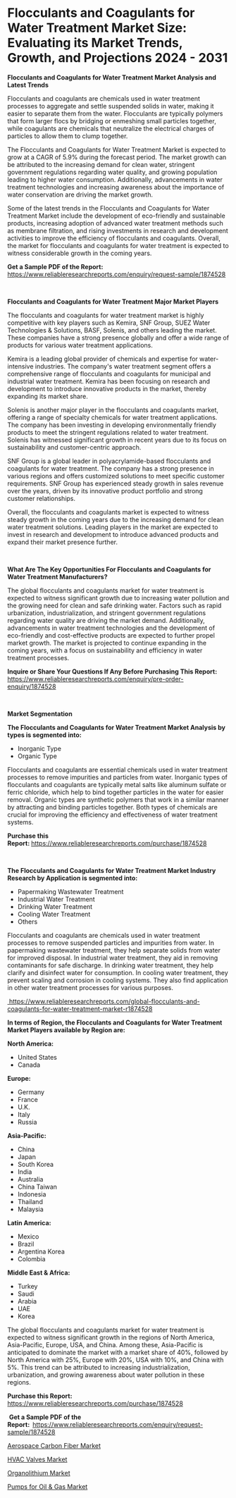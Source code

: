 <p><h1>Flocculants and Coagulants for Water Treatment Market Size: Evaluating its Market Trends, Growth, and Projections 2024 - 2031</h1></p><p><strong>Flocculants and Coagulants for Water Treatment Market Analysis and Latest Trends</strong></p>
<p><p>Flocculants and coagulants are chemicals used in water treatment processes to aggregate and settle suspended solids in water, making it easier to separate them from the water. Flocculants are typically polymers that form larger flocs by bridging or enmeshing small particles together, while coagulants are chemicals that neutralize the electrical charges of particles to allow them to clump together.</p><p>The Flocculants and Coagulants for Water Treatment Market is expected to grow at a CAGR of 5.9% during the forecast period. The market growth can be attributed to the increasing demand for clean water, stringent government regulations regarding water quality, and growing population leading to higher water consumption. Additionally, advancements in water treatment technologies and increasing awareness about the importance of water conservation are driving the market growth.</p><p>Some of the latest trends in the Flocculants and Coagulants for Water Treatment Market include the development of eco-friendly and sustainable products, increasing adoption of advanced water treatment methods such as membrane filtration, and rising investments in research and development activities to improve the efficiency of flocculants and coagulants. Overall, the market for flocculants and coagulants for water treatment is expected to witness considerable growth in the coming years.</p></p>
<p><strong>Get a Sample PDF of the Report:&nbsp;</strong> <a href="https://www.reliableresearchreports.com/enquiry/request-sample/1874528">https://www.reliableresearchreports.com/enquiry/request-sample/1874528</a></p>
<p>&nbsp;</p>
<p><strong>Flocculants and Coagulants for Water Treatment Major Market Players</strong></p>
<p><p>The flocculants and coagulants for water treatment market is highly competitive with key players such as Kemira, SNF Group, SUEZ Water Technologies & Solutions, BASF, Solenis, and others leading the market. These companies have a strong presence globally and offer a wide range of products for various water treatment applications.</p><p>Kemira is a leading global provider of chemicals and expertise for water-intensive industries. The company's water treatment segment offers a comprehensive range of flocculants and coagulants for municipal and industrial water treatment. Kemira has been focusing on research and development to introduce innovative products in the market, thereby expanding its market share.</p><p>Solenis is another major player in the flocculants and coagulants market, offering a range of specialty chemicals for water treatment applications. The company has been investing in developing environmentally friendly products to meet the stringent regulations related to water treatment. Solenis has witnessed significant growth in recent years due to its focus on sustainability and customer-centric approach.</p><p>SNF Group is a global leader in polyacrylamide-based flocculants and coagulants for water treatment. The company has a strong presence in various regions and offers customized solutions to meet specific customer requirements. SNF Group has experienced steady growth in sales revenue over the years, driven by its innovative product portfolio and strong customer relationships.</p><p>Overall, the flocculants and coagulants market is expected to witness steady growth in the coming years due to the increasing demand for clean water treatment solutions. Leading players in the market are expected to invest in research and development to introduce advanced products and expand their market presence further.</p></p>
<p>&nbsp;</p>
<p><strong>What Are The Key Opportunities For Flocculants and Coagulants for Water Treatment Manufacturers?</strong></p>
<p><p>The global flocculants and coagulants market for water treatment is expected to witness significant growth due to increasing water pollution and the growing need for clean and safe drinking water. Factors such as rapid urbanization, industrialization, and stringent government regulations regarding water quality are driving the market demand. Additionally, advancements in water treatment technologies and the development of eco-friendly and cost-effective products are expected to further propel market growth. The market is projected to continue expanding in the coming years, with a focus on sustainability and efficiency in water treatment processes.</p></p>
<p><strong>Inquire or Share Your Questions If Any Before Purchasing This Report:</strong> <a href="https://www.reliableresearchreports.com/enquiry/pre-order-enquiry/1874528">https://www.reliableresearchreports.com/enquiry/pre-order-enquiry/1874528</a></p>
<p>&nbsp;</p>
<p><strong>Market Segmentation</strong></p>
<p><strong>The Flocculants and Coagulants for Water Treatment Market Analysis by types is segmented into:</strong></p>
<p><ul><li>Inorganic Type</li><li>Organic Type</li></ul></p>
<p><p>Flocculants and coagulants are essential chemicals used in water treatment processes to remove impurities and particles from water. Inorganic types of flocculants and coagulants are typically metal salts like aluminum sulfate or ferric chloride, which help to bind together particles in the water for easier removal. Organic types are synthetic polymers that work in a similar manner by attracting and binding particles together. Both types of chemicals are crucial for improving the efficiency and effectiveness of water treatment systems.</p></p>
<p><strong>Purchase this Report:&nbsp;</strong><a href="https://www.reliableresearchreports.com/purchase/1874528">https://www.reliableresearchreports.com/purchase/1874528</a></p>
<p>&nbsp;</p>
<p><strong>The Flocculants and Coagulants for Water Treatment Market Industry Research by Application is segmented into:</strong></p>
<p><ul><li>Papermaking Wastewater Treatment</li><li>Industrial Water Treatment</li><li>Drinking Water Treatment</li><li>Cooling Water Treatment</li><li>Others</li></ul></p>
<p><p>Flocculants and coagulants are chemicals used in water treatment processes to remove suspended particles and impurities from water. In papermaking wastewater treatment, they help separate solids from water for improved disposal. In industrial water treatment, they aid in removing contaminants for safe discharge. In drinking water treatment, they help clarify and disinfect water for consumption. In cooling water treatment, they prevent scaling and corrosion in cooling systems. They also find application in other water treatment processes for various purposes.</p></p>
<p><a href="https://www.reliableresearchreports.com/global-flocculants-and-coagulants-for-water-treatment-market-r1874528">&nbsp;https://www.reliableresearchreports.com/global-flocculants-and-coagulants-for-water-treatment-market-r1874528</a></p>
<p><strong>In terms of Region, the Flocculants and Coagulants for Water Treatment Market Players available by Region are:</strong></p>
<p>
    <p> <strong> North America: </strong>
        <ul>
            <li>United States</li>
            <li>Canada</li>
        </ul>
        </p> 
    <p> <strong> Europe: </strong>
        <ul>
            <li>Germany</li>
            <li>France</li>
            <li>U.K.</li>
            <li>Italy</li>
            <li>Russia</li>
        </ul>
        </p> 
    <p> <strong> Asia-Pacific: </strong>
        <ul>
            <li>China</li>
            <li>Japan</li>
            <li>South Korea</li>
            <li>India</li>
            <li>Australia</li>
            <li>China Taiwan</li>
            <li>Indonesia</li>
            <li>Thailand</li>
            <li>Malaysia</li>
        </ul>
        </p> 
    <p> <strong> Latin America: </strong>
        <ul>
            <li>Mexico</li>
            <li>Brazil</li>
            <li>Argentina Korea</li>
            <li>Colombia</li>
        </ul>
        </p> 
    <p> <strong> Middle East & Africa: </strong>
        <ul>
            <li>Turkey</li>
            <li>Saudi</li>
            <li>Arabia</li>
            <li>UAE</li>
            <li>Korea</li>
        </ul>
    </p>
    </p>
<p><p>The global flocculants and coagulants market for water treatment is expected to witness significant growth in the regions of North America, Asia-Pacific, Europe, USA, and China. Among these, Asia-Pacific is anticipated to dominate the market with a market share of 40%, followed by North America with 25%, Europe with 20%, USA with 10%, and China with 5%. This trend can be attributed to increasing industrialization, urbanization, and growing awareness about water pollution in these regions.</p></p>
<p><strong>Purchase this Report: </strong><a href="https://www.reliableresearchreports.com/purchase/1874528">https://www.reliableresearchreports.com/purchase/1874528</a></p>
<p>&nbsp;<strong>Get a Sample PDF of the Report:&nbsp;&nbsp;</strong><a href="https://www.reliableresearchreports.com/enquiry/request-sample/1874528">https://www.reliableresearchreports.com/enquiry/request-sample/1874528</a></p>
<p><strong></strong></p>
<p><p><a href="https://medium.com/@jjkh377/global-aerospace-carbon-fiber-industry-types-applications-market-players-regional-growth-78b9f923cf74">Aerospace Carbon Fiber Market</a></p><p><a href="https://github.com/donnell4596/Market-Research-Report-List-1/blob/main/hvac-valves-market.md">HVAC Valves Market</a></p><p><a href="https://medium.com/@pinkierau13/organolithium-market-share-market-analysis-growth-trends-forecasts-for-period-from-2024-3514a5176287">Organolithium Market</a></p><p><a href="https://github.com/lindakreitz382024/Market-Research-Report-List-1/blob/main/pumps-for-oil-gas-market.md">Pumps for Oil & Gas Market</a></p></p>